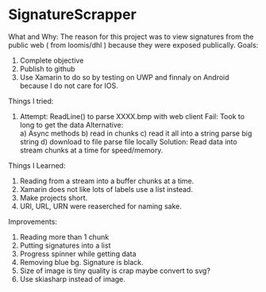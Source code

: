 # SignatureScrapper
What and Why:
  The reason for this project was to view signatures from the public web ( from loomis/dhl ) because they were exposed publically.
Goals:
  1.  Complete objective
  2.  Publish to github
  3.  Use Xamarin to do so by testing on UWP and finnaly on Android because I do not care for IOS.

Things I tried:
  1.  Attempt:  ReadLine() to parse XXXX.bmp with web client
      Fail:  Took to long to get the data
      Alternative:  
        a) Async methods 
        b) read in chunks
        c) read it all into a string parse big string
        d) download to file parse file locally
      Solution:  Read data into stream chunks at a time for speed/memory.
      
Things I Learned:
  1.  Reading from a stream into a buffer chunks at a time.
  2.  Xamarin does not like lots of labels use a list instead.
  3.  Make projects short.
  4.  URI, URL, URN were reaserched for naming sake.

Improvements:
  1.  Reading more than 1 chunk
  2.  Putting signatures into a list
  3.  Progress spinner while getting data
  4.  Removing blue bg.  Signature is black.
  5.  Size of image is tiny quality is crap maybe convert to svg?
  6.  Use skiasharp instead of image.
